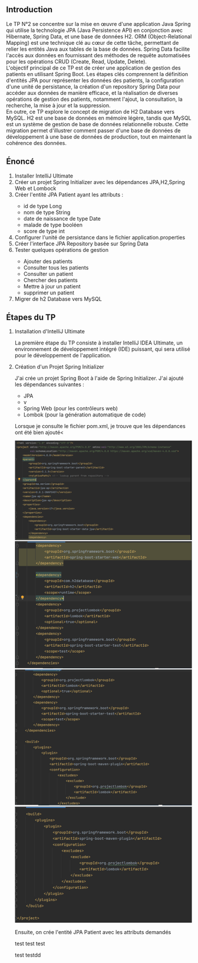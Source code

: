 

<h2>Introduction</h2>
<p>Le TP N°2 se concentre sur la mise en œuvre d'une application Java Spring qui utilise la technologie JPA (Java Persistence API) en conjonction avec Hibernate, Spring Data, et une base de données H2. ORM (Object-Relational Mapping) est une technique clé au cœur de cette tâche, permettant de relier les entités Java aux tables de la base de données. Spring Data facilite l'accès aux données en fournissant des méthodes de requête automatisées pour les opérations CRUD (Create, Read, Update, Delete).
  <br>
  L'objectif principal de ce TP est de créer une application de gestion des patients en utilisant Spring Boot. Les étapes clés comprennent la définition d'entités JPA pour représenter les données des patients, la configuration d'une unité de persistance, la création d'un repository Spring Data pour accéder aux données de manière efficace, et la réalisation de diverses opérations de gestion des patients, notamment l'ajout, la consultation, la recherche, la mise à jour et la suppression.
  <br>
  En outre, ce TP explore le concept de migration de H2 Database vers MySQL. H2 est une base de données en mémoire légère, tandis que MySQL est un système de gestion de base de données relationnelle robuste. Cette migration permet d'illustrer comment passer d'une base de données de développement à une base de données de production, tout en maintenant la cohérence des données.</p>
<h2>Énoncé</h2>
<ol>
  <li>Installer IntelliJ Ultimate</li>
  <li>Créer un projet Spring Initializer avec les dépendances JPA,H2,Spring Web et Lombock</li>
  <li>Créer l'entité JPA Patient ayant les attributs :</li>
  <ul>
    <li>id de type Long</li>
    <li>nom de type String</li>
    <li>date de naissance de type Date</li>
    <li>malade de type booléen</li>
    <li>score de type int</li>
  </ul>
  <li>Configurer l'unité de persistance dans le fichier application.properties</li>
  <li>Créer l'interface JPA Repository basée sur Spring Data</li>
  <li>Tester quelques opérations de gestion</li>
  <ul>
    <li>Ajouter des patients</li>
    <li>Consulter tous les patients</li>
    <li>Consulter un patient</li>
    <li>Chercher des patients</li>
    <li>Mettre à jour un patient</li>
    <li>supprimer un patient</li>
  </ul>
  <li>Migrer de h2 Database vers MySQL</li>
</ol>
<h2>Étapes du TP</h2>
<ol>
  <li>Installation d'IntelliJ Ultimate</li>
  <p>La première étape du TP consiste à installer IntelliJ IDEA Ultimate, un environnement de développement intégré (IDE) puissant, qui sera utilisé pour le développement de l'application.</p>
  <li>Création d'un Projet Spring Initializer</li>
  <p>J'ai crée un projet Spring Boot à l'aide de Spring Initializer.
    J'ai ajouté les dépendances suivantes :
  </p>
  <ul>
    <li>JPA</li>
    <li>v</li>
    <li>Spring Web (pour les contrôleurs web)</li>
    <li>Lombok (pour la génération automatique de code)</li>
  </ul>
<p>Lorsque je  consulte le fichier pom.xml, je trouve que les dépendances
  ont été bien ajouté<</p>
  <img src="captures/depen1.png" alt="dependencies">
 <img src="captures/depen2.png" alt="dependencies">
 <img src="captures/depen3.png" alt="dependencies">
 <img src="captures/depen4.png" alt="dependencies">
<p>Ensuite, on crée l'entité JPA Patient avec les attributs demandés</p>
<p>test test test 
</p>

<p>test testdd
</p>

</ol>


